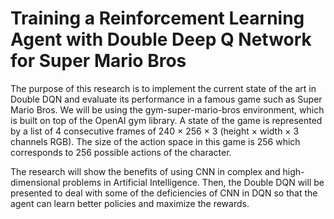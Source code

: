 # Training a Reinforcement Learning Agent with Double Deep Q Network for Super Mario Bros

The purpose of this research is to implement the current state of
the art in Double DQN and evaluate its performance in a famous
game such as Super Mario Bros. We will be using the gym-super-mario-bros environment, which is built on top
of the OpenAI gym library. A state of the game is represented by
a list of 4 consecutive frames of 240 × 256 × 3 (height × width ×
3 channels RGB). The size of the action space in this game is 256
which corresponds to 256 possible actions of the character.

The research will show the benefits of using CNN in complex and high-dimensional problems in
Artificial Intelligence. Then, the Double DQN will be presented to
deal with some of the deficiencies of CNN in DQN so that the agent
can learn better policies and maximize the rewards.